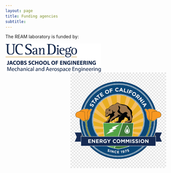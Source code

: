 ```yaml
---
layout: page
title: Funding agencies
subtitle:
---
```


The REAM laboratory is funded by:

<p>
<img style="float:left;" src="/assets/img/mae_blank.png" width="300" style="padding-bottom: 10px;" style="padding-right: 10px;"/>
<img style="float:right;" src="/assets/img/CEC_logo.png" width="300" style="padding-bottom: 10px;" style="padding-right: 10px;"/>
</p>



